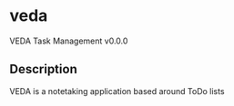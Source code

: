 # veda
VEDA Task Management v0.0.0

## Description

VEDA is a notetaking application based around ToDo lists
